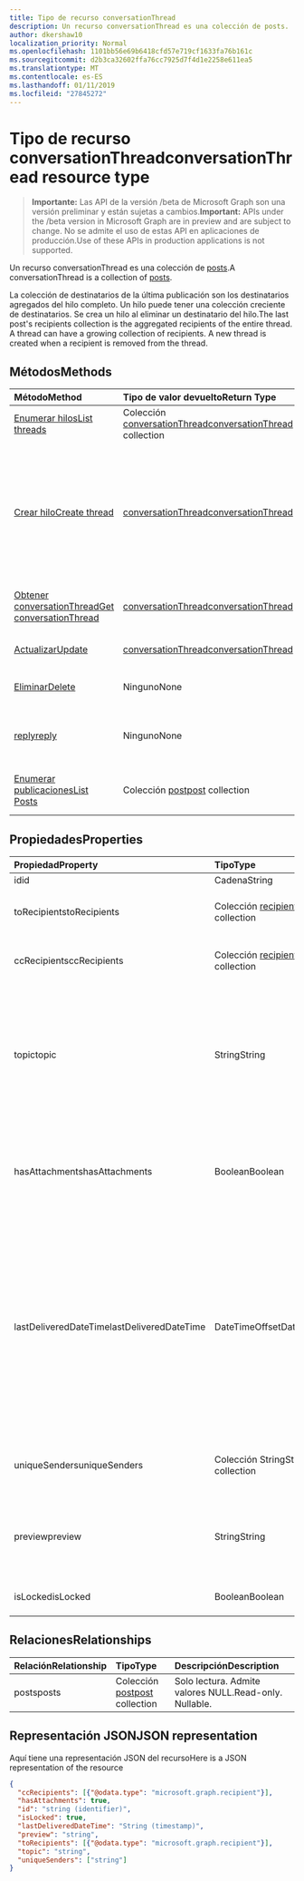 ```yaml
---
title: Tipo de recurso conversationThread
description: Un recurso conversationThread es una colección de posts.
author: dkershaw10
localization_priority: Normal
ms.openlocfilehash: 1101bb56e69b6418cfd57e719cf1633fa76b161c
ms.sourcegitcommit: d2b3ca32602ffa76cc7925d7f4d1e2258e611ea5
ms.translationtype: MT
ms.contentlocale: es-ES
ms.lasthandoff: 01/11/2019
ms.locfileid: "27845272"
---
```

# <a name="conversationthread-resource-type"></a><span data-ttu-id="9a549-103">Tipo de recurso conversationThread</span><span class="sxs-lookup"><span data-stu-id="9a549-103">conversationThread resource type</span></span>

> <span data-ttu-id="9a549-104">**Importante:** Las API de la versión /beta de Microsoft Graph son una versión preliminar y están sujetas a cambios.</span><span class="sxs-lookup"><span data-stu-id="9a549-104">**Important:** APIs under the /beta version in Microsoft Graph are in preview and are subject to change.</span></span> <span data-ttu-id="9a549-105">No se admite el uso de estas API en aplicaciones de producción.</span><span class="sxs-lookup"><span data-stu-id="9a549-105">Use of these APIs in production applications is not supported.</span></span>

<span data-ttu-id="9a549-106">Un recurso conversationThread es una colección de [posts](post.md).</span><span class="sxs-lookup"><span data-stu-id="9a549-106">A conversationThread is a collection of [posts](post.md).</span></span>

<span data-ttu-id="9a549-p102">La colección de destinatarios de la última publicación son los destinatarios agregados del hilo completo. Un hilo puede tener una colección creciente de destinatarios. Se crea un hilo al eliminar un destinatario del hilo.</span><span class="sxs-lookup"><span data-stu-id="9a549-p102">The last post's recipients collection is the aggregated recipients of the entire thread. A thread can have a growing collection of recipients. A new thread is created when a recipient is removed from the thread.</span></span>

## <a name="methods"></a><span data-ttu-id="9a549-110">Métodos</span><span class="sxs-lookup"><span data-stu-id="9a549-110">Methods</span></span>

| <span data-ttu-id="9a549-111">Método</span><span class="sxs-lookup"><span data-stu-id="9a549-111">Method</span></span>       | <span data-ttu-id="9a549-112">Tipo de valor devuelto</span><span class="sxs-lookup"><span data-stu-id="9a549-112">Return Type</span></span>  |<span data-ttu-id="9a549-113">Descripción</span><span class="sxs-lookup"><span data-stu-id="9a549-113">Description</span></span>|
|:---------------|:--------|:----------|
|[<span data-ttu-id="9a549-114">Enumerar hilos</span><span class="sxs-lookup"><span data-stu-id="9a549-114">List threads</span></span>](../api/group-list-threads.md) | <span data-ttu-id="9a549-115">Colección [conversationThread](conversationthread.md)</span><span class="sxs-lookup"><span data-stu-id="9a549-115">[conversationThread](conversationthread.md) collection</span></span> |<span data-ttu-id="9a549-116">Obtenga todos los hilos de un grupo.</span><span class="sxs-lookup"><span data-stu-id="9a549-116">Get all the threads of a group.</span></span>|
|[<span data-ttu-id="9a549-117">Crear hilo</span><span class="sxs-lookup"><span data-stu-id="9a549-117">Create thread</span></span>](../api/group-post-threads.md) | [<span data-ttu-id="9a549-118">conversationThread</span><span class="sxs-lookup"><span data-stu-id="9a549-118">conversationThread</span></span>](conversationthread.md) |<span data-ttu-id="9a549-p103">Inicie una nueva conversación creando primero un hilo. Se crean una conversación, un hilo de conversación y una publicación en el grupo.</span><span class="sxs-lookup"><span data-stu-id="9a549-p103">Start a new conversation by first creating a thread. A new conversation, conversation thread, and post are created in the group.</span></span>|
|[<span data-ttu-id="9a549-121">Obtener conversationThread</span><span class="sxs-lookup"><span data-stu-id="9a549-121">Get conversationThread</span></span>](../api/conversationthread-get.md) | [<span data-ttu-id="9a549-122">conversationThread</span><span class="sxs-lookup"><span data-stu-id="9a549-122">conversationThread</span></span>](conversationthread.md) |<span data-ttu-id="9a549-123">Obtenga un hilo específico que pertenece a un grupo.</span><span class="sxs-lookup"><span data-stu-id="9a549-123">Get a specific thread that belongs to a group.</span></span> |
|[<span data-ttu-id="9a549-124">Actualizar</span><span class="sxs-lookup"><span data-stu-id="9a549-124">Update</span></span>](../api/conversationthread-update.md) | [<span data-ttu-id="9a549-125">conversationThread</span><span class="sxs-lookup"><span data-stu-id="9a549-125">conversationThread</span></span>](conversationthread.md)  |<span data-ttu-id="9a549-126">Actualice el objeto conversationThread.</span><span class="sxs-lookup"><span data-stu-id="9a549-126">Update conversationThread object.</span></span> |
|[<span data-ttu-id="9a549-127">Eliminar</span><span class="sxs-lookup"><span data-stu-id="9a549-127">Delete</span></span>](../api/conversationthread-delete.md) | <span data-ttu-id="9a549-128">Ninguno</span><span class="sxs-lookup"><span data-stu-id="9a549-128">None</span></span> |<span data-ttu-id="9a549-129">Elimine el objeto conversationThread.</span><span class="sxs-lookup"><span data-stu-id="9a549-129">Delete conversationThread object.</span></span> |
|[<span data-ttu-id="9a549-130">reply</span><span class="sxs-lookup"><span data-stu-id="9a549-130">reply</span></span>](../api/conversationthread-reply.md)|<span data-ttu-id="9a549-131">Ninguno</span><span class="sxs-lookup"><span data-stu-id="9a549-131">None</span></span>|<span data-ttu-id="9a549-132">Responda a este hilo mediante la creación de una nueva entidad Post.</span><span class="sxs-lookup"><span data-stu-id="9a549-132">Reply to this thread by creating a new Post entity.</span></span>|
|[<span data-ttu-id="9a549-133">Enumerar publicaciones</span><span class="sxs-lookup"><span data-stu-id="9a549-133">List Posts</span></span>](../api/conversationthread-list-posts.md) |<span data-ttu-id="9a549-134">Colección [post](post.md)</span><span class="sxs-lookup"><span data-stu-id="9a549-134">[post](post.md) collection</span></span>| <span data-ttu-id="9a549-135">Obtenga las publicaciones del hilo especificado.</span><span class="sxs-lookup"><span data-stu-id="9a549-135">Get the posts of the specified thread.</span></span> |

## <a name="properties"></a><span data-ttu-id="9a549-136">Propiedades</span><span class="sxs-lookup"><span data-stu-id="9a549-136">Properties</span></span>
| <span data-ttu-id="9a549-137">Propiedad</span><span class="sxs-lookup"><span data-stu-id="9a549-137">Property</span></span>     | <span data-ttu-id="9a549-138">Tipo</span><span class="sxs-lookup"><span data-stu-id="9a549-138">Type</span></span>   |<span data-ttu-id="9a549-139">Descripción</span><span class="sxs-lookup"><span data-stu-id="9a549-139">Description</span></span>|
|:---------------|:--------|:----------|
|<span data-ttu-id="9a549-140">id</span><span class="sxs-lookup"><span data-stu-id="9a549-140">id</span></span>|<span data-ttu-id="9a549-141">Cadena</span><span class="sxs-lookup"><span data-stu-id="9a549-141">String</span></span>| <span data-ttu-id="9a549-142">Solo lectura.</span><span class="sxs-lookup"><span data-stu-id="9a549-142">Read-only.</span></span>|
|<span data-ttu-id="9a549-143">toRecipients</span><span class="sxs-lookup"><span data-stu-id="9a549-143">toRecipients</span></span>|<span data-ttu-id="9a549-144">Colección [recipient](recipient.md)</span><span class="sxs-lookup"><span data-stu-id="9a549-144">[recipient](recipient.md) collection</span></span>|<span data-ttu-id="9a549-145">Los destinatarios Para: del hilo.</span><span class="sxs-lookup"><span data-stu-id="9a549-145">The To: recipients for the thread.</span></span>|
|<span data-ttu-id="9a549-146">ccRecipients</span><span class="sxs-lookup"><span data-stu-id="9a549-146">ccRecipients</span></span>|<span data-ttu-id="9a549-147">Colección [recipient](recipient.md)</span><span class="sxs-lookup"><span data-stu-id="9a549-147">[recipient](recipient.md) collection</span></span>|<span data-ttu-id="9a549-148">Los destinatarios CC: del hilo.</span><span class="sxs-lookup"><span data-stu-id="9a549-148">The Cc: recipients for the thread.</span></span>|
|<span data-ttu-id="9a549-149">topic</span><span class="sxs-lookup"><span data-stu-id="9a549-149">topic</span></span>|<span data-ttu-id="9a549-150">String</span><span class="sxs-lookup"><span data-stu-id="9a549-150">String</span></span>|<span data-ttu-id="9a549-p104">El tema de la conversación. Esta propiedad se puede establecer al crear la conversación, pero no se puede actualizar.</span><span class="sxs-lookup"><span data-stu-id="9a549-p104">The topic of the conversation. This property can be set when the conversation is created, but it cannot be updated.</span></span>||
|<span data-ttu-id="9a549-153">hasAttachments</span><span class="sxs-lookup"><span data-stu-id="9a549-153">hasAttachments</span></span>|<span data-ttu-id="9a549-154">Boolean</span><span class="sxs-lookup"><span data-stu-id="9a549-154">Boolean</span></span>|<span data-ttu-id="9a549-155">Indica si alguna de las publicaciones de este hilo tiene al menos un dato adjunto.</span><span class="sxs-lookup"><span data-stu-id="9a549-155">Indicates whether any of the posts within this thread has at least one attachment.</span></span>|
|<span data-ttu-id="9a549-156">lastDeliveredDateTime</span><span class="sxs-lookup"><span data-stu-id="9a549-156">lastDeliveredDateTime</span></span>|<span data-ttu-id="9a549-157">DateTimeOffset</span><span class="sxs-lookup"><span data-stu-id="9a549-157">DateTimeOffset</span></span>|<span data-ttu-id="9a549-p105">El tipo de marca de tiempo representa la información de fecha y hora con el formato ISO 8601 y está siempre en hora UTC. Por ejemplo, medianoche UTC del 1 de enero de 2014 sería así: `'2014-01-01T00:00:00Z'`</span><span class="sxs-lookup"><span data-stu-id="9a549-p105">The Timestamp type represents date and time information using ISO 8601 format and is always in UTC time. For example, midnight UTC on Jan 1, 2014 would look like this: `'2014-01-01T00:00:00Z'`</span></span>|
|<span data-ttu-id="9a549-160">uniqueSenders</span><span class="sxs-lookup"><span data-stu-id="9a549-160">uniqueSenders</span></span>|<span data-ttu-id="9a549-161">Colección String</span><span class="sxs-lookup"><span data-stu-id="9a549-161">String collection</span></span>|<span data-ttu-id="9a549-162">Todos los usuarios que envían un mensaje a este hilo.</span><span class="sxs-lookup"><span data-stu-id="9a549-162">All the users that sent a message to this thread.</span></span>|
|<span data-ttu-id="9a549-163">preview</span><span class="sxs-lookup"><span data-stu-id="9a549-163">preview</span></span>|<span data-ttu-id="9a549-164">String</span><span class="sxs-lookup"><span data-stu-id="9a549-164">String</span></span>|<span data-ttu-id="9a549-165">Un breve resumen del cuerpo de la última publicación de esta conversación.</span><span class="sxs-lookup"><span data-stu-id="9a549-165">A short summary from the body of the latest post in this converstaion.</span></span>|
|<span data-ttu-id="9a549-166">isLocked</span><span class="sxs-lookup"><span data-stu-id="9a549-166">isLocked</span></span>|<span data-ttu-id="9a549-167">Boolean</span><span class="sxs-lookup"><span data-stu-id="9a549-167">Boolean</span></span>|<span data-ttu-id="9a549-168">Indica si el hilo está bloqueado.</span><span class="sxs-lookup"><span data-stu-id="9a549-168">Indicates if the thread is locked.</span></span>|

## <a name="relationships"></a><span data-ttu-id="9a549-169">Relaciones</span><span class="sxs-lookup"><span data-stu-id="9a549-169">Relationships</span></span>
| <span data-ttu-id="9a549-170">Relación</span><span class="sxs-lookup"><span data-stu-id="9a549-170">Relationship</span></span> | <span data-ttu-id="9a549-171">Tipo</span><span class="sxs-lookup"><span data-stu-id="9a549-171">Type</span></span>   |<span data-ttu-id="9a549-172">Descripción</span><span class="sxs-lookup"><span data-stu-id="9a549-172">Description</span></span>|
|:---------------|:--------|:----------|
|<span data-ttu-id="9a549-173">posts</span><span class="sxs-lookup"><span data-stu-id="9a549-173">posts</span></span>|<span data-ttu-id="9a549-174">Colección [post](post.md)</span><span class="sxs-lookup"><span data-stu-id="9a549-174">[post](post.md) collection</span></span>| <span data-ttu-id="9a549-p106">Solo lectura. Admite valores NULL.</span><span class="sxs-lookup"><span data-stu-id="9a549-p106">Read-only. Nullable.</span></span>|

## <a name="json-representation"></a><span data-ttu-id="9a549-177">Representación JSON</span><span class="sxs-lookup"><span data-stu-id="9a549-177">JSON representation</span></span>

<span data-ttu-id="9a549-178">Aquí tiene una representación JSON del recurso</span><span class="sxs-lookup"><span data-stu-id="9a549-178">Here is a JSON representation of the resource</span></span>

<!-- {
  "blockType": "resource",
  "optionalProperties": [
    "posts"
  ],
  "keyProperty": "id",
  "@odata.type": "microsoft.graph.conversationThread"
}-->

```json
{
  "ccRecipients": [{"@odata.type": "microsoft.graph.recipient"}],
  "hasAttachments": true,
  "id": "string (identifier)",
  "isLocked": true,
  "lastDeliveredDateTime": "String (timestamp)",
  "preview": "string",
  "toRecipients": [{"@odata.type": "microsoft.graph.recipient"}],
  "topic": "string",
  "uniqueSenders": ["string"]
}

```


<!-- uuid: 8fcb5dbc-d5aa-4681-8e31-b001d5168d79
2015-10-25 14:57:30 UTC -->
<!-- {
  "type": "#page.annotation",
  "description": "conversationThread resource",
  "keywords": "",
  "section": "documentation",
  "tocPath": ""
}-->
